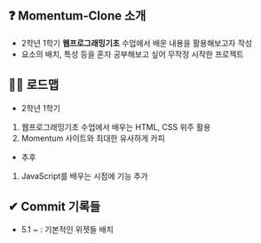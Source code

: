 ## ❓ Momentum-Clone 소개 
- 2학년 1학기 <b>웹프로그래밍기초</b> 수업에서 배운 내용을 활용해보고자 작성
- 요소의 배치, 특성 등을 혼자 공부해보고 싶어 무작정 시작한 프로젝트

## 🙋‍♀️ 로드맵 
- 2학년 1학기
1. 웹프로그래밍기초 수업에서 배우는 HTML, CSS 위주 활용
2. Momentum 사이트와 최대한 유사하게 카피
- 추후
1. JavaScript를 배우는 시점에 기능 추가

## ✔ Commit 기록들
- 5.1 ~ : 기본적인 위젯들 배치